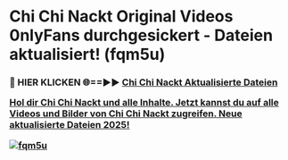 # Chi Chi Nackt Original Videos 0nlyFans durchgesickert - Dateien aktualisiert! (fqm5u)

<h3>🔴 HIER KLICKEN 🌐==►► <a href="https://tinyurl.com/h6vf6nb8" rel="nofollow">Chi Chi Nackt Aktualisierte Dateien

Hol dir Chi Chi Nackt und alle Inhalte. Jetzt kannst du auf alle Videos und Bilder von Chi Chi Nackt zugreifen. Neue aktualisierte Dateien 2025!

[![fqm5u](https://i.imgur.com/sD4kR3V.gif)](https://tinyurl.com/h6vf6nb8)
